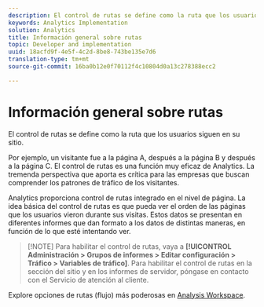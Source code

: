 ```yaml
---
description: El control de rutas se define como la ruta que los usuarios siguen en su sitio.
keywords: Analytics Implementation
solution: Analytics
title: Información general sobre rutas
topic: Developer and implementation
uuid: 18acfd9f-4e5f-4c2d-8be8-743be135e7d6
translation-type: tm+mt
source-git-commit: 16ba0b12e0f70112f4c10804d0a13c278388ecc2

---
```



# Información general sobre rutas

El control de rutas se define como la ruta que los usuarios siguen en su sitio.

Por ejemplo, un visitante fue a la página A, después a la página B y después a la página C. El control de rutas es una función muy eficaz de Analytics. La tremenda perspectiva que aporta es crítica para las empresas que buscan comprender los patrones de tráfico de los visitantes.

Analytics proporciona control de rutas integrado en el nivel de página. La idea básica del control de rutas es que pueda ver el orden de las páginas que los usuarios vieron durante sus visitas. Estos datos se presentan en diferentes informes que dan formato a los datos de distintas maneras, en función de lo que esté intentando ver.

> [!NOTE] Para habilitar el control de rutas, vaya a **[!UICONTROL Administración &gt; Grupos de informes &gt; Editar configuración &gt; Tráfico &gt; Variables de tráfico]**. Para habilitar el control de rutas en la sección del sitio y en los informes de servidor, póngase en contacto con el Servicio de atención al cliente.

Explore opciones de rutas (flujo) más poderosas en [Analysis Workspace](/help/analyze/analysis-workspace/visualizations/c-flow/flow.md).
